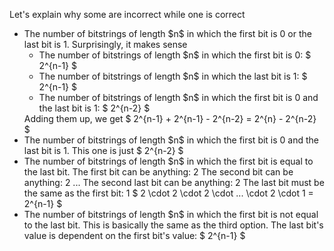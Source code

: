 Let's explain why some are incorrect while one is correct

<ul>
<li> The number of bitstrings of length $n$ in which the first bit is 0 or the last bit is 1. 
Surprisingly, it makes sense
<ul>
<li> The number of bitstrings of length $n$ in which the first bit is 0: $ 2^{n-1} $
		      <li> The number of bitstrings of length $n$ in which the last bit is 1: $ 2^{n-1} $
		      <li> The number of bitstrings of length $n$ in which the first bit is 0 and the last bit is 1: $ 2^{n-2} $
	      </ul>
	      Adding them up, we get $ 2^{n-1} + 2^{n-1} - 2^{n-2} = 2^{n} - 2^{n-2} $
	<li> The number of bitstrings of length $n$ in which the first bit is 0 and the last bit is 1. 
This one is just $ 2^{n-2} $
	<li> The number of bitstrings of length $n$ in which the first bit is equal to the last bit. 
The first bit can be anything: 2 
The second bit can be anything: 2 
... 
The second last bit can be anything: 2 
The last bit must be the same as the first bit: 1 
$ 2 \cdot 2 \cdot 2 \cdot ... \cdot 2 \cdot 1 = 2^{n-1} $
	<li> The number of bitstrings of length $n$ in which the first bit is not equal to the last bit. 
This is basically the same as the third option. The last bit's value is dependent on the first bit's value: $ 2^{n-1} $
</ul>
